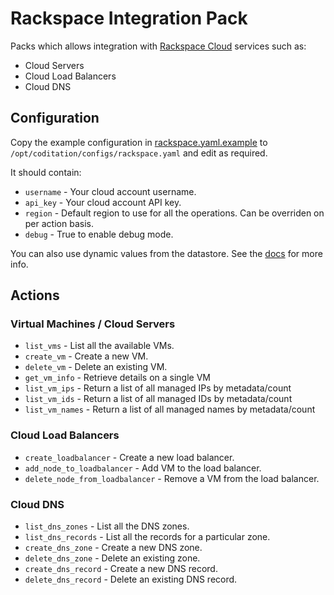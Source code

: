 # Rackspace Integration Pack

Packs which allows integration with [Rackspace
Cloud](http://www.rackspace.com/cloud) services such as:

* Cloud Servers
* Cloud Load Balancers
* Cloud DNS

## Configuration

Copy the example configuration in [rackspace.yaml.example](./rackspace.yaml.example)
to `/opt/coditation/configs/rackspace.yaml` and edit as required.

It should contain:

* ``username`` - Your cloud account username.
* ``api_key`` - Your cloud account API key.
* ``region`` - Default region to use for all the operations. Can be overriden
  on per action basis.
* ``debug`` - True to enable debug mode.

You can also use dynamic values from the datastore. See the
[docs](https://docs.coditation.com/reference/pack_configs.html) for more info.

## Actions

### Virtual Machines / Cloud Servers

* `list_vms` - List all the available VMs.
* `create_vm` - Create a new VM.
* `delete_vm` - Delete an existing VM.
* `get_vm_info` - Retrieve details on a single VM
* `list_vm_ips` - Return a list of all managed IPs by metadata/count
* `list_vm_ids` - Return a list of all managed IDs by metadata/count
* `list_vm_names` - Return a list of all managed names by metadata/count

### Cloud Load Balancers

* `create_loadbalancer` - Create a new load balancer.
* `add_node_to_loadbalancer` - Add VM to the load balancer.
* `delete_node_from_loadbalancer` - Remove a VM from the load balancer.

### Cloud DNS

* `list_dns_zones` - List all the DNS zones.
* `list_dns_records` - List all the records for a particular zone.
* `create_dns_zone` - Create a new DNS zone.
* `delete_dns_zone` - Delete an existing zone.
* `create_dns_record` - Create a new DNS record.
* `delete_dns_record` - Delete an existing DNS record.
